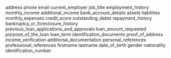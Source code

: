 address
phone
email
current_employer
job_title
employment_history
monthly_income
additional_income
bank_account_details
assets
liabilities
monthly_expenses
credit_score
outstanding_debts
repayment_history
bankruptcy_or_foreclosure_history
previous_loan_applications_and_approvals
loan_amount_requested
purpose_of_the_loan
loan_term
identification_documents
proof_of_address
income_verification
additional_documentation
personal_references
professional_references
firstname
lastname
date_of_birth
gender
nationality
identification_number